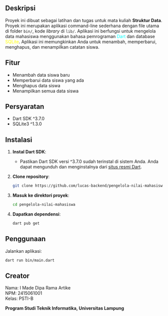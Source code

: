 ## Deskripsi

Proyek ini dibuat sebagai latihan dan tugas untuk mata kuliah **Struktur Data**. Proyek ini merupakan aplikasi command-line sederhana dengan file utama di folder `bin/`, kode _library_ di `lib/`. Aplikasi ini berfungsi untuk mengelola data mahasiswa menggunakan bahasa pemrograman <span style="color:aqua;">Dart</span> dan database <span style="color: yellow;">SQLite</span>. Aplikasi ini memungkinkan Anda untuk menambah, memperbarui, menghapus, dan menampilkan catatan siswa.  

## Fitur

- Menambah data siswa baru
- Memperbarui data siswa yang ada
- Menghapus data siswa
- Menampilkan semua data siswa

## Persyaratan

- Dart SDK ^3.7.0
- SQLite3 ^1.3.0

## Instalasi

1. **Instal Dart SDK**:
   - Pastikan Dart SDK versi ^3.7.0 sudah terinstal di sistem Anda. Anda dapat mengunduh dan menginstalnya dari [situs resmi Dart](https://dart.dev/get-dart).

2. **Clone repository**:
    ```sh
    git clone https://github.com/lucas-backend/pengelola-nilai-mahasiswa
    ```

3. **Masuk ke direktori proyek**:
    ```sh
    cd pengelola-nilai-mahasiswa
    ```

4. **Dapatkan dependensi**:
    ```sh
    dart pub get
    ```

## Penggunaan

Jalankan aplikasi:
```sh
dart run bin/main.dart
```

## Creator

Nama: I Made Dipa Rama Artike <br>
NPM: 2415061001 <br>
Kelas: PSTI-B <br>

**Program Studi Teknik Informatika, Universitas Lampung**
